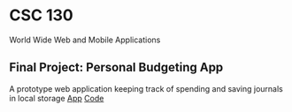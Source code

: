 # CSC 130
World Wide Web and Mobile Applications

## Final Project: Personal Budgeting App
A prototype web application keeping track of spending and saving journals in local storage
[App](https://studentweb.uvic.ca/~belina0910/CSC130/project/project2.html)
[Code](https://github.com/BelinaJang/CSC-130/tree/main/project)
